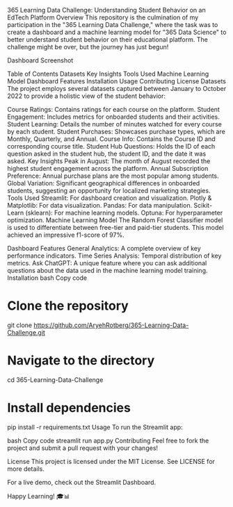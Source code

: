 
365 Learning Data Challenge: Understanding Student Behavior on an EdTech Platform
Overview
This repository is the culmination of my participation in the "365 Learning Data Challenge," where the task was to create a dashboard and a machine learning model for "365 Data Science" to better understand student behavior on their educational platform. The challenge might be over, but the journey has just begun!

Dashboard Screenshot

Table of Contents
Datasets
Key Insights
Tools Used
Machine Learning Model
Dashboard Features
Installation
Usage
Contributing
License
Datasets
The project employs several datasets captured between January to October 2022 to provide a holistic view of the student behavior:

Course Ratings: Contains ratings for each course on the platform.
Student Engagement: Includes metrics for onboarded students and their activities.
Student Learning: Details the number of minutes watched for every course by each student.
Student Purchases: Showcases purchase types, which are Monthly, Quarterly, and Annual.
Course Info: Contains the Course ID and corresponding course title.
Student Hub Questions: Holds the ID of each question asked in the student hub, the student ID, and the date it was asked.
Key Insights
Peak in August: The month of August recorded the highest student engagement across the platform.
Annual Subscription Preference: Annual purchase plans are the most popular among students.
Global Variation: Significant geographical differences in onboarded students, suggesting an opportunity for localized marketing strategies.
Tools Used
Streamlit: For dashboard creation and visualization.
Plotly & Matplotlib: For data visualization.
Pandas: For data manipulation.
Scikit-Learn (sklearn): For machine learning models.
Optuna: For hyperparameter optimization.
Machine Learning Model
The Random Forest Classifier model is used to differentiate between free-tier and paid-tier students. This model achieved an impressive f1-score of 97%.

Dashboard Features
General Analytics: A complete overview of key performance indicators.
Time Series Analysis: Temporal distribution of key metrics.
Ask ChatGPT: A unique feature where you can ask additional questions about the data used in the machine learning model training.
Installation
bash
Copy code
# Clone the repository
git clone https://github.com/AryehRotberg/365-Learning-Data-Challenge.git

# Navigate to the directory
cd 365-Learning-Data-Challenge

# Install dependencies
pip install -r requirements.txt
Usage
To run the Streamlit app:

bash
Copy code
streamlit run app.py
Contributing
Feel free to fork the project and submit a pull request with your changes!

License
This project is licensed under the MIT License. See LICENSE for more details.

For a live demo, check out the Streamlit Dashboard.

Happy Learning! 🎓📊